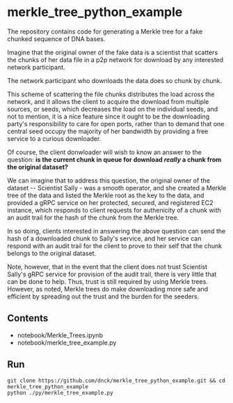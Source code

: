 # merkle_tree_python_example

The repository contains code for generating a Merkle tree for a fake chunked sequence of DNA bases.

Imagine that the original owner of the fake data is a scientist that scatters the chunks of her data file in a p2p network for download by any interested network participant.

The network participant who downloads the data does so chunk by chunk.

This scheme of scattering the file chunks distributes the load across the network, and it allows the client to acquire the download from multiple sources, or seeds, which decreases the load on the individual seeds, and not to mention, it is a nice feature since it ought to be the downloading party's responsibility to care for open ports, rather than to demand that one central seed occupy the majority of her bandwidth by providing a free service to a curious downloader.

Of course, the client donwloader will wish to know an answer to the question: **is the current chunk in queue for download *really* a chunk from the original dataset?**

We can imagine that to address this question, the original owner of the dataset -- Scientist Sally - was a smooth operator, and she created a Merkle tree of the data and listed the Merkle root as the key to the data, and provided a gRPC service on her protected, secured, and registered EC2 instance, which responds to client requests for authenicity of a chunk with an audit trail for the hash of the chunk from the Merkle tree.

In so doing, clients interested in answering the above question can send the hash of a downloaded chunk to Sally's service, and her service can respond with an audit trail for the client to prove to their self that the chunk belongs to the original dataset.

Note, however, that in the event that the client does not trust Scientist Sally's gRPC service for provision of the audit trail, there is very little that can be done to help. Thus, trust is still required by using Merkle trees. However, as noted, Merkle trees do make downloading more safe and efficient by spreading out the trust and the burden for the seeders.

## Contents
* notebook/Merkle_Trees.ipynb
* notebook/merkle_tree_example.py

## Run
```
git clone https://github.com/dnck/merkle_tree_python_example.git && cd merkle_tree_python_example
python ./py/merkle_tree_example.py
```
